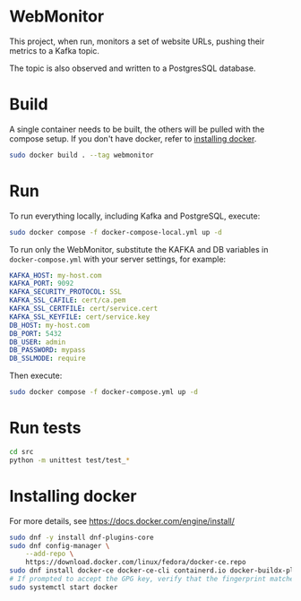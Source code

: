 # WebMonitor

This project, when run, monitors a set of website URLs, pushing their metrics to a Kafka topic.

The topic is also observed and written to a PostgresSQL database.

# Build

A single container needs to be built, the others will be pulled with the compose setup. If you don't have docker, refer to [installing docker](#installing-docker).

```bash
sudo docker build . --tag webmonitor
```

# Run

To run everything locally, including Kafka and PostgreSQL, execute:

```bash
sudo docker compose -f docker-compose-local.yml up -d
```

To run only the WebMonitor, substitute the KAFKA and DB variables in `docker-compose.yml` with your server settings, for example:

```yaml
KAFKA_HOST: my-host.com
KAFKA_PORT: 9092
KAFKA_SECURITY_PROTOCOL: SSL
KAFKA_SSL_CAFILE: cert/ca.pem
KAFKA_SSL_CERTFILE: cert/service.cert
KAFKA_SSL_KEYFILE: cert/service.key
DB_HOST: my-host.com
DB_PORT: 5432
DB_USER: admin
DB_PASSWORD: mypass
DB_SSLMODE: require
```

Then execute:

```bash
sudo docker compose -f docker-compose.yml up -d
```

# Run tests

```bash
cd src
python -m unittest test/test_*
```

# Installing docker

For more details, see https://docs.docker.com/engine/install/

```bash
sudo dnf -y install dnf-plugins-core
sudo dnf config-manager \
    --add-repo \
    https://download.docker.com/linux/fedora/docker-ce.repo
sudo dnf install docker-ce docker-ce-cli containerd.io docker-buildx-plugin docker-compose-plugin
# If prompted to accept the GPG key, verify that the fingerprint matches 060A 61C5 1B55 8A7F 742B 77AA C52F EB6B 621E 9F35, and if so, accept it.
sudo systemctl start docker
```
